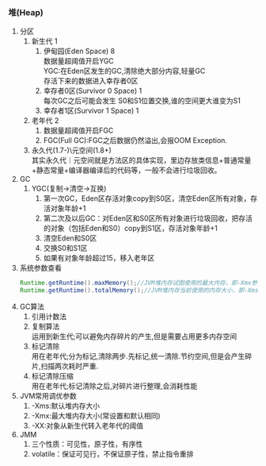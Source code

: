  ### 堆(Heap)
1. 分区    
    1. 新生代 1  
        1. 伊甸园(Eden Space) 8  
            数据量超阈值开启YGC  
            YGC:在Eden区发生的GC,清除绝大部分内容,轻量GC  
            存活下来的数据进入幸存者0区
        2. 幸存者0区(Survivor 0 Space) 1  
            每次GC之后可能会发生 S0和S1位置交换,谁的空间更大谁变为S1
        3. 幸存者1区(Survivor 1 Space) 1
    2. 老年代 2  
        1. 数据量超阈值开启FGC  
        2. FGC(Full GC):FGC之后数据仍然溢出,会报OOM Exception.  
    3. 永久代(1.7-)\元空间(1.8+)  
        其实永久代｜元空间就是方法区的具体实现，里边存放类信息+普通常量+静态常量+编译器编译后的代码等，一般不会进行垃圾回收。
2. GC
    1. YGC(复制->清空->互换)  
        1. 第一次GC，Eden区存活对象copy到S0区，清空Eden区所有对象，存活对象年龄+1  
        2. 第二次及以后GC：对Eden区和S0区所有对象进行垃圾回收，把存活的对象（包括Eden和S0）copy到S1区，存活对象年龄+1  
        3. 清空Eden和S0区  
        4. 交换S0和S1区  
        5. 如果有对象年龄超过15，移入老年区
3. 系统参数查看
   ```java
   Runtime.getRuntime().maxMemory();//JVM堆内存试图使用的最大内存，即-Xmx参数值
   Runtime.getRuntime().totalMemory();//JVM堆内存当前使用的内存大小，即-Xms参数值
   ```
4. GC算法  
    1. 引用计数法  
    2. 复制算法  
        运用到新生代;可以避免内存碎片的产生,但是需要占用更多内存空间  
    3. 标记清除  
        用在老年代;分为标记,清除两步.先标记,统一清除.节约空间,但是会产生碎片,扫描两次耗时严重.
    4. 标记清除压缩  
        用在老年代;标记清除之后,对碎片进行整理,会消耗性能
5. JVM常用调优参数  
    1. -Xms:默认堆内存大小
    2. -Xmx:最大堆内存大小(常设置和默认相同)
    3. -XX:对象从新生代转入老年代的阈值
6. JMM  
    1. 三个性质：可见性，原子性，有序性
    2. volatile：保证可见行，不保证原子性，禁止指令重排